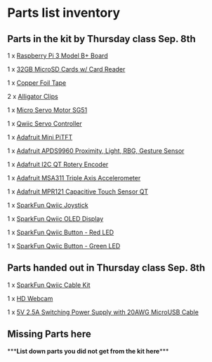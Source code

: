 # Parts list inventory

## Parts in the kit by Thursday class Sep. 8th

1 x [Raspberry Pi 3 Model B+ Board](https://www.adafruit.com/product/3775) 

1 x [32GB MicroSD Cards w/ Card Reader](https://www.digikey.com/en/products/detail/seeed-technology-co-ltd/112990066/10290294) 

1 x [Copper Foil Tape](https://www.amazon.com/Conductive-Shielding-Repellent-Electrical-Grounding/dp/B0741ZRP4W/ref=sr_1_5?dchild=1&keywords=conductive+copper+tape&qid=1628142003&sr=8-5) 

2 x [Alligator Clips](https://www.amazon.com/WGGE-WG-026-Pieces-Colors-Alligator/dp/B06ZXSCLDH/ref=sr_1_3?dchild=1&keywords=alligator%2Bclips&qid=1611164254&sr=8-3&th=1) 

1 x [Micro Servo Motor SG51](https://www.amazon.com/Smraza-Helicopter-Airplane-Control-Arduino/dp/B07L2SF3R4/ref=sr_1_3?dchild=1&keywords=micro+servo+motor&qid=1628142137&sr=8-3)

1 x [Qwiic Servo Controller](https://www.sparkfun.com/products/16773)

1 x [Adafruit Mini PiTFT](https://www.adafruit.com/product/4393) 

1 x [Adafruit APDS9960 Proximity, Light, RBG, Gesture Sensor](https://www.adafruit.com/product/3595) 

1 x [Adafruit I2C QT Rotery Encoder](https://www.adafruit.com/product/4991) 

1 x [Adafruit MSA311 Triple Axis Accelerometer](https://www.adafruit.com/product/5309) 

1 x [Adafruit MPR121 Capacitive Touch Sensor QT](https://www.adafruit.com/product/4830) 

1 x [SparkFun Qwiic Joystick](https://www.sparkfun.com/products/15168) 

1 x [SparkFun Qwiic OLED Display](https://www.sparkfun.com/products/17153) 

1 x [SparkFun Qwiic Button - Red LED](https://www.sparkfun.com/products/15932) 

1 x [SparkFun Qwiic Button - Green LED](https://www.sparkfun.com/products/16842) 


## Parts handed out in Thursday class Sep. 8th

1 x [SparkFun Qwiic Cable Kit](https://www.sparkfun.com/products/15081) 

1 x [HD Webcam](https://www.amazon.com/Webcam-Speakers-2021-Microphone-Compatible/dp/B08QRGCW6K/ref=pd_lpo_147_t_0/134-8136290-7363941?_encoding=UTF8&pd_rd_i=B08QRGCW6K&pd_rd_r=a70c666b-ee4f-43c8-ae23-0be491319204&pd_rd_w=AEVHh&pd_rd_wg=iHZYM&pf_rd_p=fb1e266d-b690-4b4f-b71c-bd35e5395976&pf_rd_r=0CZ6ZZZ0XRRVRAGSGHDK&psc=1&refRID=0CZ6ZZZ0XRRVRAGSGHDK#customerReviews) 

1 x [5V 2.5A Switching Power Supply with 20AWG MicroUSB Cable](https://www.adafruit.com/product/1995) 

## Missing Parts here
\*\*\***List down parts you did not get from the kit here**\*\*\*
